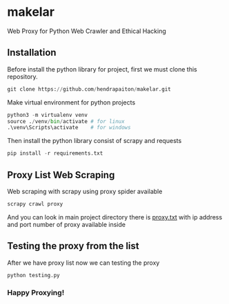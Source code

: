 # makelar

Web Proxy for Python Web Crawler and Ethical Hacking



## Installation

Before install the python library for project, first we must clone this repository.

```python
git clone https://github.com/hendrapaiton/makelar.git
```

Make virtual environment for python projects

```python
python3 -m virtualenv venv
source ./venv/bin/activate # for linux
.\venv\Scripts\activate    # for windows
```

Then install the python library consist of scrapy and requests

```python
pip install -r requirements.txt
```



## Proxy List Web Scraping

Web scraping with scrapy using proxy spider available

```python
scrapy crawl proxy
```

And you can look in main project directory there is [proxy.txt](proxy.txt)
with ip address and port number of proxy available inside



## Testing the proxy from the list

After we have proxy list now we can testing the proxy

```python
python testing.py
```


### Happy Proxying!
